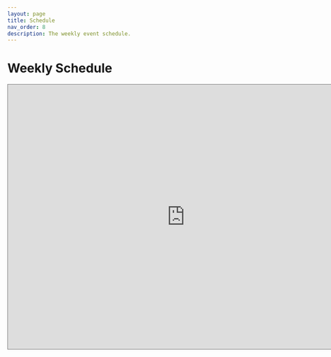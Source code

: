 ```yaml
---
layout: page
title: Schedule
nav_order: 8
description: The weekly event schedule.
---
```


# Weekly Schedule

<iframe src="https://calendar.google.com/calendar/embed?height=600&amp;wkst=1&amp;bgcolor=%23ffffff&amp;ctz=America%2FLos_Angeles&amp;src=Y19oZ2RraDV0OW02amhhc3RkanV1dDZ2ZHR0MEBncm91cC5jYWxlbmRhci5nb29nbGUuY29t&amp;src=Y18yYXU5bHJlbWo0MnM4NXQyM2E3anBjY3FzMEBncm91cC5jYWxlbmRhci5nb29nbGUuY29t&amp;color=%233F51B5&amp;color=%23EF6C00&amp;mode=WEEK&amp;showNav=1&amp;showDate=1&amp;showPrint=0&amp;showTabs=0&amp;showCalendars=1&amp;title=Data%20140%20OH%20Calendar" style="border:solid 1px #777" width="800" height="600" frameborder="0" scrolling="no"></iframe>
